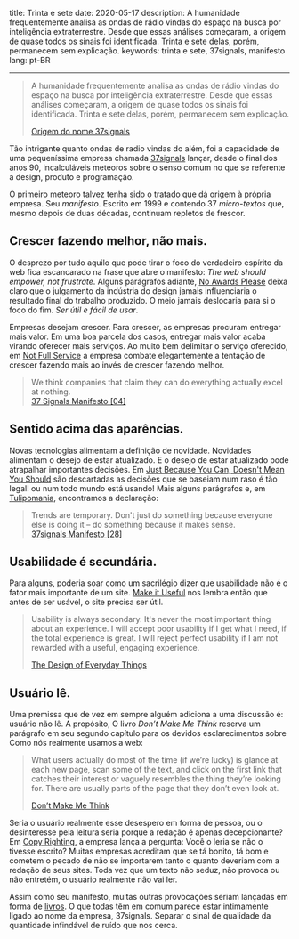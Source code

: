 title: Trinta e sete
date: 2020-05-17
description: A humanidade frequentemente analisa as ondas de rádio vindas do espaço na busca por inteligência extraterrestre. Desde que essas análises começaram, a origem de quase todos os sinais foi identificada. Trinta e sete delas, porém, permanecem sem explicação.
keywords: trinta e sete, 37signals, manifesto
lang: pt-BR

---

> A humanidade frequentemente analisa as ondas de rádio vindas do espaço na busca por inteligência extraterrestre. Desde que essas análises começaram, a origem de quase todos os sinais foi identificada. Trinta e sete delas, porém, permanecem sem explicação.
>
> [Origem do nome 37signals](https://37signals.com/33.html)

Tão intrigante quanto ondas de radio vindas do além, foi a capacidade de uma pequeníssima empresa chamada [37signals](https://37signals.com/) lançar, desde o final dos anos 90, incalculáveis meteoros sobre o senso comum no que se referente a design, produto e programação.

O primeiro meteoro talvez tenha sido o tratado que dá origem à própria empresa. Seu *manifesto*. Escrito em 1999 e contendo 37 *micro-textos* que, mesmo depois de duas décadas, continuam repletos de frescor.

## Crescer fazendo melhor, não mais.

O desprezo por tudo aquilo que pode tirar o foco do verdadeiro espírito da web fica escancarado na frase que abre o manifesto: *The web should empower, not frustrate*. Alguns parágrafos adiante, [No Awards Please](https://37signals.com/17.html) deixa claro que o julgamento da indústria do design jamais influenciaria o resultado final do trabalho produzido. O meio jamais deslocaria para si o foco do fim. *Ser útil e fácil de usar*.

Empresas desejam crescer. Para crescer, as empresas procuram entregar mais valor. Em uma boa parcela dos casos, entregar mais valor acaba virando oferecer mais serviços. Ao muito bem delimitar o serviço oferecido, em [Not Full Service](https://37signals.com/04.html) a empresa combate elegantemente a tentação de crescer fazendo mais ao invés de crescer fazendo melhor.

> We think companies that claim they can do everything actually excel at nothing.  
> [37 Signals Manifesto [04]](https://37signals.com/04.html)

## Sentido acima das aparências.

Novas tecnologias alimentam a definição de novidade. Novidades alimentam o desejo de estar atualizado. E o desejo de estar atualizado pode atrapalhar importantes decisões. Em [Just Because You Can, Doesn't Mean You Should](https://37signals.com/25.html) são descartadas as decisões que se baseiam num raso é tão legal! ou num todo mundo está usando! Mais alguns parágrafos e, em [Tulipomania](https://37signals.com/28.html), encontramos a declaração:

> Trends are temporary. Don't just do something because everyone else is doing it – do something because it makes sense.  
> [37signals Manifesto [28]](https://37signals.com/28.html)

## Usabilidade é secundária.

Para alguns, poderia soar como um sacrilégio dizer que usabilidade não é o fator mais importante de um site. [Make it Useful](https://37signals.com/26.html) nos lembra então que antes de ser usável, o site precisa ser útil.

> Usability is always secondary. It's never the most important thing about an experience. I will accept poor usability if I get what I need, if the total experience is great. I will reject perfect usability if I am not rewarded with a useful, engaging experience.
>
> [The Design of Everyday Things](https://www.thriftbooks.com/w/the-design-of-everyday-things_donald-a-norman/246934/#isbn=0465050654&idiq=5238616)

## Usuário lê.

Uma premissa que de vez em sempre alguém adiciona a uma discussão é: usuário não lê. A propósito, O livro *Don’t Make Me Think* reserva um parágrafo em seu segundo capítulo para os devidos esclarecimentos sobre Como nós realmente usamos a web:

> What users actually do most of the time (if we’re lucky) is glance at each new page, scan some of the text, and click on the first link that catches their interest or vaguely resembles the thing they’re looking for. There are usually parts of the page that they don’t even look at.
>
> [Don’t Make Me Think](https://www.thriftbooks.com/w/dont-make-me-think-a-common-sense-approach-to-web-usability-second-edition_steve-krug/249342/#isbn=0321965515&idiq=4441288)

Seria o usuário realmente esse desespero em forma de pessoa, ou o desinteresse pela leitura seria porque a redação é apenas decepcionante? Em [Copy Righting](https://37signals.com/11.html), a empresa lança a pergunta: Você o leria se não o tivesse escrito? Muitas empresas acreditam que se tá bonito, tá bom e cometem o pecado de não se importarem tanto o quanto deveriam com a redação de seus sites. Toda vez que um texto não seduz, não provoca ou não entretém, o usuário realmente não vai ler.

Assim como seu manifesto, muitas outras provocações seriam lançadas em forma de [livros](https://basecamp.com/books). O que todas têm em comum parece estar intimamente ligado ao nome da empresa, 37signals. Separar o sinal de qualidade da quantidade infindável de ruído que nos cerca.
